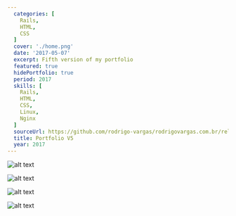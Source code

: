 ```yaml
---
  categories: [
    Rails,
    HTML,
    CSS
  ]
  cover: './home.png'
  date: '2017-05-07'
  excerpt: Fifth version of my portfolio
  featured: true
  hidePortfolio: true
  period: 2017
  skills: [
    Rails,
    HTML,
    CSS,
    Linux,
    Nginx
  ]
  sourceUrl: https://github.com/rodrigo-vargas/rodrigovargas.com.br/releases/tag/5.0
  title: Portfolio V5
  year: 2017    
---
```


![alt text](/images/projects/portfolio-v5/home.png "Title")

![alt text](/images/projects/portfolio-v5/home-mobile-modal.png "Title")

![alt text](/images/projects/portfolio-v5/home-mobile.png "Title")

![alt text](/images/projects/portfolio-v5/courses-detail.png "Title")